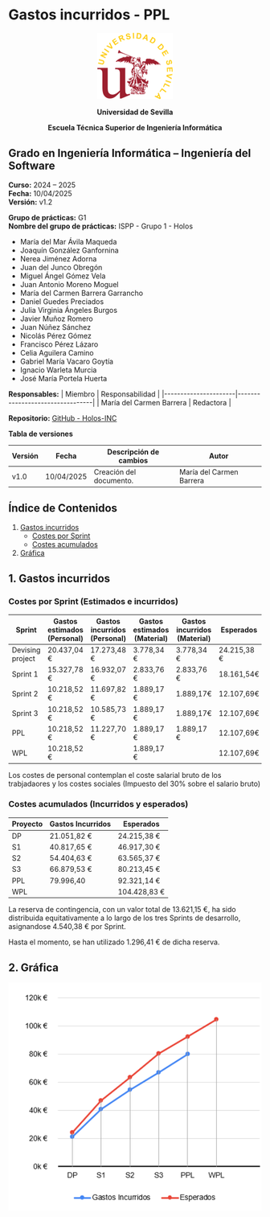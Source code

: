 # Gastos incurridos - PPL

<p align="center">
  <img src="https://raw.githubusercontent.com/Holos-INC/Docusaurus-Holos/main/static/img/universidad-de-sevilla-logo.png" alt="Universidad de Sevilla" width="150"/>
</p>
<p align="center">
  <strong>Universidad de Sevilla</strong> 
</p>
<p align="center">
  <strong>Escuela Técnica Superior de Ingeniería Informática</strong>  
</p>

## **Grado en Ingeniería Informática – Ingeniería del Software**

**Curso:** 2024 – 2025  
**Fecha:** 10/04/2025  
**Versión:** v1.2

**Grupo de prácticas:** G1  
**Nombre del grupo de prácticas:** ISPP - Grupo 1 - Holos
- María del Mar Ávila Maqueda  
- Joaquín González Ganfornina  
- Nerea Jiménez Adorna  
- Juan del Junco Obregón  
- Miguel Ángel Gómez Vela  
- Juan Antonio Moreno Moguel  
- María del Carmen Barrera Garrancho  
- Daniel Guedes Preciados  
- Julia Virginia Ángeles Burgos  
- Javier Muñoz Romero  
- Juan Núñez Sánchez  
- Nicolás Pérez Gómez  
- Francisco Pérez Lázaro  
- Celia Aguilera Camino  
- Gabriel María Vacaro Goytía  
- Ignacio Warleta Murcia  
- José María Portela Huerta 

**Responsables:**
| Miembro              | Responsabilidad                 |
|----------------------|---------------------------------|
| María del Carmen Barrera   |  Redactora                      |


**Repositorio:** [GitHub - Holos-INC](https://github.com/Holos-INC/Docusaurus-Holos)


**Tabla de versiones**

| Versión | Fecha       | Descripción de cambios | Autor                 |
|---------|------------|------------------------|------------------------|
| v1.0    | 10/04/2025 | Creación del documento. | María del Carmen Barrera  |


## Índice de Contenidos

1. [Gastos incurridos](#1-gastos-incurridos)
   - [Costes por Sprint](#costes-por-sprint-estimados-e-incurridos)
   - [Costes acumulados](#costes-acumulados-incurridos-y-esperados)
2. [Gráfica](#2-gráfica)



## 1. Gastos incurridos 

### Costes por Sprint (Estimados e incurridos)

| Sprint | Gastos estimados (Personal) | Gastos incurridos (Personal) | Gastos estimados (Material) | Gastos incurridos (Material) | Esperados     | Gastos Incurridos totales |
|----------|--------------|--------|----------------|--------------|-----------------|----------------------------|
| Devising project  | 20.437,04 €     | 17.273,48 €        | 3.778,34 €       | 3.778,34 €    | 24.215,38  €       |  24.215,38 €                |
| Sprint 1          | 15.327,78 €    | 16.932,07 €      | 2.833,76 €       | 2.833,76 €        | 18.161,54€      | 19.765,83 €                |
| Sprint 2          | 10.218,52 €    | 11.697,82 €     | 1.889,17 €       | 1.889,17€      | 12.107,69€      | 13.116,87 €                |
|  Sprint 3          | 10.218,52 €   | 10.585,73 €       | 1.889,17 €         | 1.889,17€     |       12.107,69€    |    12.474,90 €           |
|    PPL            | 10.218,52 €    |        11.227,70 €            | 1.889,17 €      |    1.889,17 €               |   12.107,69€     |    13.116,87            |
|    WPL            | 10.218,52 €      |                 | 1.889,17 €      |                 |          12.107,69€      |                 |



Los costes de personal contemplan el coste salarial bruto de los trabjadaores y los costes sociales (Impuesto del 30% sobre el salario bruto)

### Costes acumulados (Incurridos y esperados)

| Proyecto | Gastos Incurridos | Esperados      |
|----------|-------------------|----------------|
| DP       | 21.051,82 €       | 24.215,38 €    |
| S1       | 40.817,65 €       | 46.917,30 €    |
| S2       | 54.404,63 €       | 63.565,37 €    |
| S3       | 66.879,53 €       | 80.213,45 €    |
| PPL      | 79.996,40         | 92.321,14 €    |
| WPL      |                   | 104.428,83 €   |

La reserva de contingencia, con un valor total de 13.621,15 €, ha sido distribuida equitativamente a lo largo de los tres Sprints de desarrollo, asignandose 4.540,38 € por Sprint.

Hasta el momento, se han utilizado 1.296,41 € de dicha reserva.

## 2. Gráfica

<p align="center">
  <img src="https://raw.githubusercontent.com/Holos-INC/Docusaurus-Holos/main/static/img/costes_ppl/GRAFICA_COSTES_INCURRIDOS_PPL.PNG" alt="Universidad de Sevilla" width="700"/>
</p>